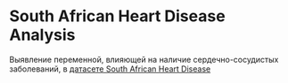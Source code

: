 # South African Heart Disease Analysis
Выявление переменной, влияющей на наличие сердечно-сосудистых заболеваний, в 
[датасете South African Heart Disease](https://web.stanford.edu/~hastie/ElemStatLearn/data.html)
